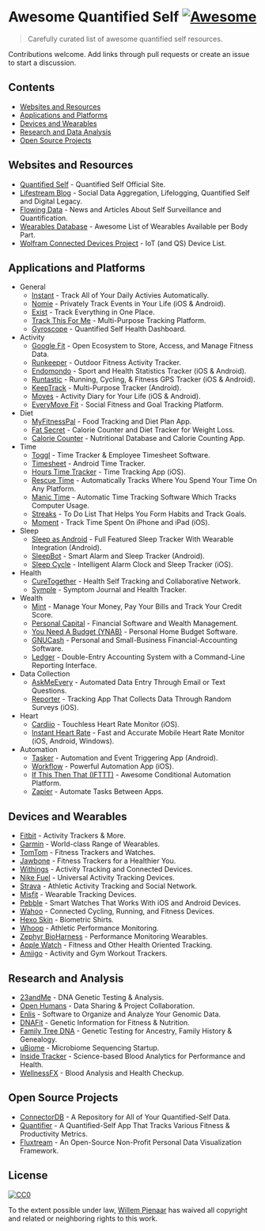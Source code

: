 # Awesome Quantified Self [![Awesome](https://cdn.rawgit.com/sindresorhus/awesome/d7305f38d29fed78fa85652e3a63e154dd8e8829/media/badge.svg)](https://github.com/sindresorhus/awesome)

> Carefully curated list of awesome quantified self resources.

Contributions welcome. Add links through pull requests or create an issue to start a discussion.

## Contents

- [Websites and Resources](#websites-and-resources)
- [Applications and Platforms](#applications-and-platforms)
- [Devices and Wearables](#devices-and-wearables)
- [Research and Data Analysis](#research-and-data-analysis)
- [Open Source Projects](#open-source-projects)

## Websites and Resources

- [Quantified Self](http://quantifiedself.com/) - Quantified Self Official Site.
- [Lifestream Blog](http://lifestreamblog.com/) - Social Data Aggregation, Lifelogging, Quantified Self and Digital Legacy.
- [Flowing Data](http://flowingdata.com/category/self-surveillance/) - News and Articles About Self Surveillance and Quantification.
- [Wearables Database](http://vandrico.com/wearables/) - Awesome List of Wearables Available per Body Part.
- [Wolfram Connected Devices Project](http://devices.wolfram.com/) - IoT (and QS) Device List.

## Applications and Platforms
- General
	- [Instant](http://instantapp.today/) - Track All of Your Daily Activies Automatically.
	- [Nomie](http://nomie.io/) - Privately Track Events in Your Life  (iOS & Android).
	- [Exist](https://exist.io/) - Track Everything in One Place.
	- [Track This For Me](https://www.trackthisfor.me/) - Multi-Purpose Tracking Platform.
	- [Gyroscope](https://gyrosco.pe/) - Quantified Self Health Dashboard.
- Activity
	- [Google Fit](https://www.google.com/fit) - Open Ecosystem to Store, Access, and Manage Fitness Data.
	- [Runkeeper](http://runkeeper.com/) - Outdoor Fitness Activity Tracker.
	- [Endomondo](https://www.endomondo.com/) - Sport and Health Statistics Tracker (iOS & Android).
	- [Runtastic](https://www.runtastic.com/) - Running, Cycling, & Fitness GPS Tracker (iOS & Android).
	- [KeepTrack](https://play.google.com/store/apps/details?id=com.zagalaga.keeptrack&hl=en) - Multi-Purpose Tracker (Android).
	- [Moves](https://moves-app.com/) - Activity Diary for Your Life (iOS & Android).
	- [EveryMove Fit](http://everymovefit.com/) - Social Fitness and Goal Tracking Platform.
- Diet
	- [MyFitnessPal](http://www.myfitnesspal.com/) - Food Tracking and Diet Plan App.
	- [Fat Secret](https://www.fatsecret.com/) - Calorie Counter and Diet Tracker for Weight Loss.
	- [Calorie Counter](https://www.caloriecount.com/) - Nutritional Database and Calorie Counting App.
- Time
	- [Toggl](https://toggl.com/) - Time Tracker & Employee Timesheet Software.
	- [Timesheet](http://timesheet.rauscha.com/) - Android Time Tracker.
	- [Hours Time Tracker](https://www.hourstimetracking.com/) - Time Tracking App (iOS).
	- [Rescue Time](https://www.rescuetime.com/) - Automatically Tracks Where You Spend Your Time On Any Platform.
	- [Manic Time](http://www.manictime.com/) - Automatic Time Tracking Software Which Tracks Computer Usage.
	- [Streaks](https://streaksapp.com/) - To Do List That Helps You Form Habits and Track Goals.
	- [Moment](https://inthemoment.io/) - Track Time Spent On iPhone and iPad (iOS).
- Sleep
	- [Sleep as Android](http://sleep.urbandroid.org/) - Full Featured Sleep Tracker With Wearable Integration (Android).
	- [SleepBot](https://mysleepbot.com/) - Smart Alarm and Sleep Tracker (Android).
	- [Sleep Cycle](https://www.sleepcycle.com/) - Intelligent Alarm Clock and Sleep Tracker (iOS).
- Health
	- [CureTogether](http://curetogether.com/) - Health Self Tracking and Collaborative Network.
	- [Symple](http://www.sympleapp.com/) - Symptom Journal and Health Tracker.
- Wealth
	- [Mint](www.mint.com) - Manage Your Money, Pay Your Bills and Track Your Credit Score.
	- [Personal Capital](https://www.personalcapital.com/) - Financial Software and Wealth Management.
	- [You Need A Budget (YNAB)](www.youneedabudget.com) - Personal Home Budget Software.
	- [GNUCash](https://www.gnucash.org/) - Personal and Small-Business Financial-Accounting Software.
	- [Ledger](https://github.com/ledger/ledger) - Double-Entry Accounting System with a Command-Line Reporting Interface.
- Data Collection
	- [AskMeEvery](https://www.askmeevery.com/) - Automated Data Entry Through Email or Text Questions.
	- [Reporter](http://www.reporter-app.com/) - Tracking App That Collects Data Through Random Surveys (iOS).
- Heart
	- [Cardiio](http://www.cardiio.com/) - Touchless Heart Rate Monitor (iOS).
	- [Instant Heart Rate](http://www.azumio.com/s/instantheartrate/index.html) - Fast and Accurate Mobile Heart Rate Monitor (iOS, Android, Windows).
- Automation
	- [Tasker](https://play.google.com/store/apps/details?id=net.dinglisch.android.taskerm&hl=en) - Automation and Event Triggering App (Android).
	- [Workflow](https://my.workflow.is/) - Powerful Automation App (iOS).
	- [If This Then That (IFTTT)](https://ifttt.com/) - Awesome Conditional Automation Platform.
	- [Zapier](https://zapier.com/) - Automate Tasks Between Apps.

## Devices and Wearables

- [Fitbit](http://www.fitbit.com/) - Activity Trackers & More.
- [Garmin](https://buy.garmin.com/en-US/US/wearables/c10002-p1.html) - World-class Range of Wearables.
- [TomTom](https://www.tomtom.com/en_us/sports/fitness-trackers/) - Fitness Trackers and Watches.
- [Jawbone](https://jawbone.com/) - Fitness Trackers for a Healthier You.
- [Withings](http://www.withings.com/) - Activity Tracking and Connected Devices.
- [Nike Fuel](https://secure-nikeplus.nike.com/plus/what_is_fuel/) - Universal Activity Tracking Devices.
- [Strava](https://www.strava.com/) - Athletic Activity Tracking and Social Network.
- [Misfit](https://misfit.com/) - Wearable Tracking Devices.
- [Pebble](https://www.pebble.com/) - Smart Watches That Works With iOS and Android Devices.
- [Wahoo](http://wahoofitness.com/) - Connected Cycling, Running, and Fitness Devices.
- [Hexo Skin](http://www.hexoskin.com/) - Biometric Shirts.
- [Whoop](http://whoop.com/) - Athletic Performance Monitoring.
- [Zephyr BioHarness](https://www.zephyranywhere.com/products/bioharness-3) - Performance Monitoring Wearables.
- [Apple Watch](http://www.apple.com/watch/) - Fitness and Other Health Oriented Tracking.
- [Amiigo](https://amiigo.com/) - Activity and Gym Workout Trackers.

## Research and Analysis

- [23andMe](https://www.23andme.com/) - DNA Genetic Testing & Analysis.
- [Open Humans](https://www.openhumans.org/) - Data Sharing & Project Collaboration.
- [Enlis](https://www.enlis.com/personal_edition.html) - Software to Organize and Analyze Your Genomic Data.
- [DNAFit](https://www.dnafit.com/) - Genetic Information for Fitness & Nutrition.
- [Family Tree DNA](https://www.familytreedna.com/) - Genetic Testing for Ancestry, Family History & Genealogy.
- [uBiome](http://ubiome.com/) - Microbiome Sequencing Startup.
- [Inside Tracker](https://www.insidetracker.com/) - Science-based Blood Analytics for Performance and Health.
- [WellnessFX](https://www.wellnessfx.com/) - Blood Analysis and Health Checkup.

## Open Source Projects

- [ConnectorDB](https://github.com/connectordb/connectordb) - A Repository for All of Your Quantified-Self Data.
- [Quantifier](https://github.com/tsubery/quantifier) - A Quantified-Self App That Tracks Various Fitness & Productivity Metrics.
- [Fluxtream](https://github.com/fluxtream/fluxtream-app) - An Open-Source Non-Profit Personal Data Visualization Framework.

## License

[![CC0](http://mirrors.creativecommons.org/presskit/buttons/88x31/svg/cc-zero.svg)](https://creativecommons.org/publicdomain/zero/1.0/)

To the extent possible under law, [Willem Pienaar](https://github.com/willempienaar) has waived all copyright and related or neighboring rights to this work.
